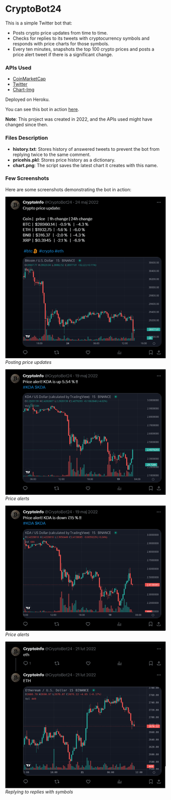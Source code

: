 # CryptoBot24

This is a simple Twitter bot that:

- Posts crypto price updates from time to time.
- Checks for replies to its tweets with cryptocurrency symbols and responds with price charts for those symbols.
- Every ten minutes, snapshots the top 100 crypto prices and posts a price alert tweet if there is a significant change.

### APIs Used
- [CoinMarketCap](https://coinmarketcap.com)
- [Twitter](https://twitter.com)
- [Chart-Img](https://chart-img.com)

Deployed on Heroku.

You can see this bot in action [here](https://twitter.com/CryptoBot24).

**Note**: This project was created in 2022, and the APIs used might have changed since then.

### Files Description
- **history.txt**: Stores history of answered tweets to prevent the bot from replying twice to the same comment.
- **pricehis.pkl**: Stores price history as a dictionary.
- **chart.png**: The script saves the latest chart it creates with this name.

### Few Screenshots
Here are some screenshots demonstrating the bot in action:

![Posting Price Updates](screenshots/1.png)
*Posting price updates*

![Price Alerts](screenshots/2.png)
*Price alerts*

![Price Alerts](screenshots/3.png)
*Price alerts*

![Replying to Replies with Symbols](screenshots/4.png)
*Replying to replies with symbols*
